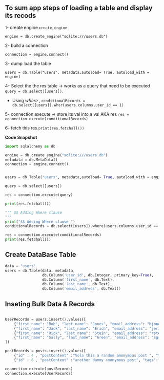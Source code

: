 ## To sum app steps of loading a table and display its 	recods
1- create engine `create_engine`

`engine = db.create_engine("sqlite:///users.db")
`

2- build a connection

`connection = engine.connect()
`

3- dump load the table

`users = db.Table("users", metadata,autoload= True, autoload_with = engine)
`

4- Select the the res table -> works as a query that need 
	to be executed 
	` query = db.select([users])`.

 - Using _where_ ,
  `conditionalRecords = db.select([users]).wher(users.columns.user_id == 1)`


5- connection.execute -> store its val into a val AKA res 
`res = connection.execute(conditionalRecords)`


6- fetch this res.`print(res.fetchall())`


**Code Snapshot**

```python
import sqlalchemy as db

engine = db.create_engine("sqlite:///users.db") 
metadata = db.MetaData()
connection = engine.connect()


users = db.Table("users", metadata,autoload= True, autoload_with = engine)

query = db.select([users])

res = connection.execute(query)

print(res.fetchall())

""" $$ Adding Where clause 
"""
print("$$ Adding Where clause ")
conditionalRecords = db.select([users]).where(users.columns.user_id == 1)

res = connection.execute(conditionalRecords)
print(res.fetchall())
```
## Create DataBase Table 


```python
data = "users"
users = db.Table(data, metadata,
                 db.Column('user_id', db.Integer, primary_key=True),
                 db.Column('first_name', db.Text),
                 db.Column('last_name', db.Text),
                 db.Column('email_address', db.Text))

```

## Inseting Bulk Data & Records

```python

UserRecords = users.insert().values([ 
	{"first_name": "Bob", "last_name": "Jones", "email_address": "bjones@notrealemail.com"},
    {"first_name": "Jack", "last_name": "Erich", "email_address": "jerich@notrealemail.com"},
    {"first_name": "Rick", "last_name": "Stein", "email_address": "rstein@notrealemail.com"},
    {"first_name": "Sally", "last_name": "Green", "email_address": "sgreen@notrealemail.com"}
])

postRecords = posts.insert().values([
	{"id" : 4 , "postContent" :"Vola this a random anonymous post ", "tags":"nan"},
	{"id" : 6 , "postContent" :"another dummy anonymous post", "tags":"nan"}])

connection.execute(postRecords)
connection.execute(UserRecords)

```
